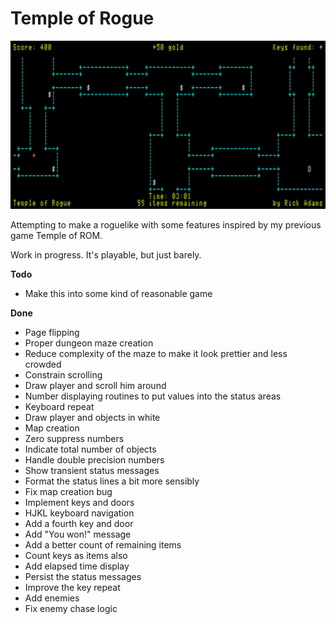 Temple of Rogue
==========

![](images/screenshot.jpg)

Attempting to make a roguelike with some features inspired by my previous game Temple of ROM.

Work in progress.  It's playable, but just barely.

**Todo**

- Make this into some kind of reasonable game

**Done**

- Page flipping
- Proper dungeon maze creation
- Reduce complexity of the maze to make it look prettier and less crowded
- Constrain scrolling
- Draw player and scroll him around
- Number displaying routines to put values into the status areas
- Keyboard repeat
- Draw player and objects in white
- Map creation
- Zero suppress numbers
- Indicate total number of objects
- Handle double precision numbers
- Show transient status messages
- Format the status lines a bit more sensibly
- Fix map creation bug
- Implement keys and doors
- HJKL keyboard navigation
- Add a fourth key and door
- Add "You won!" message
- Add a better count of remaining items
- Count keys as items also
- Add elapsed time display
- Persist the status messages
- Improve the key repeat
- Add enemies
- Fix enemy chase logic
